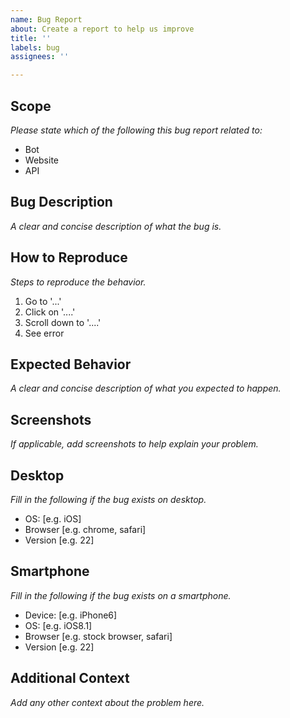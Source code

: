 ```yaml
---
name: Bug Report
about: Create a report to help us improve
title: ''
labels: bug
assignees: ''

---
```


## Scope
*Please state which of the following this bug report related to:*
- Bot
- Website
- API

## Bug Description
*A clear and concise description of what the bug is.*

## How to Reproduce
*Steps to reproduce the behavior.*
1. Go to '...'
2. Click on '....'
3. Scroll down to '....'
4. See error

## Expected Behavior
*A clear and concise description of what you expected to happen.*

## Screenshots
*If applicable, add screenshots to help explain your problem.*

## Desktop
*Fill in the following if the bug exists on desktop.*
 - OS: [e.g. iOS]
 - Browser [e.g. chrome, safari]
 - Version [e.g. 22]

## Smartphone
*Fill in the following if the bug exists on a smartphone.*
 - Device: [e.g. iPhone6]
 - OS: [e.g. iOS8.1]
 - Browser [e.g. stock browser, safari]
 - Version [e.g. 22]

## Additional Context
*Add any other context about the problem here.*
